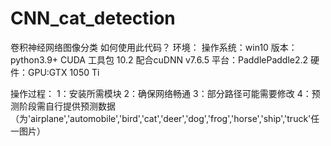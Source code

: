 # CNN_cat_detection
卷积神经网络图像分类
如何使用此代码？ 环境： 操作系统：win10 版本：python3.9+ CUDA 工具包 10.2 配合cuDNN v7.6.5 平台：PaddlePaddle2.2 硬件：GPU:GTX 1050 Ti

操作过程： 1：安装所需模块 2：确保网络畅通 3：部分路径可能需要修改 4：预测阶段需自行提供预测数据（为'airplane','automobile','bird','cat','deer','dog','frog','horse','ship','truck'任一图片）
